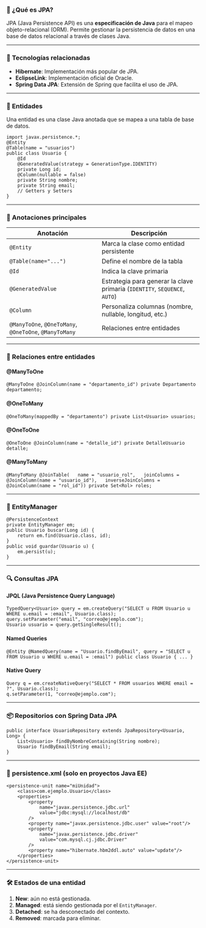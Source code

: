 ### 📘 ¿Qué es JPA?

JPA (Java Persistence API) es una **especificación de Java** para el mapeo objeto-relacional (ORM). Permite gestionar la persistencia de datos en una base de datos relacional a través de clases Java.

---

### 🔧 Tecnologías relacionadas

- **Hibernate**: Implementación más popular de JPA.
- **EclipseLink**: Implementación oficial de Oracle.
- **Spring Data JPA**: Extensión de Spring que facilita el uso de JPA.

---

### 🧱 Entidades

Una entidad es una clase Java anotada que se mapea a una tabla de base de datos.

````
import javax.persistence.*;  
@Entity 
@Table(name = "usuarios") 
public class Usuario {     
	@Id     
	@GeneratedValue(strategy = GenerationType.IDENTITY)     
	private Long id;      
	@Column(nullable = false)     
	private String nombre;      
	private String email;      
	// Getters y Setters 
}
````
---

### 🔑 Anotaciones principales

|Anotación|Descripción|
|---|---|
|`@Entity`|Marca la clase como entidad persistente|
|`@Table(name="...")`|Define el nombre de la tabla|
|`@Id`|Indica la clave primaria|
|`@GeneratedValue`|Estrategia para generar la clave primaria (`IDENTITY`, `SEQUENCE`, `AUTO`)|
|`@Column`|Personaliza columnas (nombre, nullable, longitud, etc.)|
|`@ManyToOne`, `@OneToMany`, `@OneToOne`, `@ManyToMany`|Relaciones entre entidades|

---

### 🔄 Relaciones entre entidades

#### @ManyToOne

`@ManyToOne @JoinColumn(name = "departamento_id") private Departamento departamento;`

#### @OneToMany

`@OneToMany(mappedBy = "departamento") private List<Usuario> usuarios;`

#### @OneToOne

`@OneToOne @JoinColumn(name = "detalle_id") private DetalleUsuario detalle;`

#### @ManyToMany

`@ManyToMany @JoinTable(   name = "usuario_rol",   joinColumns = @JoinColumn(name = "usuario_id"),   inverseJoinColumns = @JoinColumn(name = "rol_id")) private Set<Rol> roles;`

---

### 💾 EntityManager
````
@PersistenceContext 
private EntityManager em;  
public Usuario buscar(Long id) {     
	return em.find(Usuario.class, id); 
}  
public void guardar(Usuario u) {     
	em.persist(u); 
}
````
---

### 🔍 Consultas JPA

#### JPQL (Java Persistence Query Language)
````
TypedQuery<Usuario> query = em.createQuery("SELECT u FROM Usuario u WHERE u.email = :email", Usuario.class); 
query.setParameter("email", "correo@ejemplo.com"); 
Usuario usuario = query.getSingleResult();
````
#### Named Queries

`@Entity @NamedQuery(name = "Usuario.findByEmail", query = "SELECT u FROM Usuario u WHERE u.email = :email") public class Usuario { ... }`

#### Native Query
````
Query q = em.createNativeQuery("SELECT * FROM usuarios WHERE email = ?", Usuario.class); 
q.setParameter(1, "correo@ejemplo.com");
````
---

### 📦 Repositorios con Spring Data JPA
````
public interface UsuarioRepository extends JpaRepository<Usuario, Long> {     
	List<Usuario> findByNombreContaining(String nombre);     
	Usuario findByEmail(String email); 
}
````
---

### 📁 persistence.xml (solo en proyectos Java EE)
````
<persistence-unit name="miUnidad">     
	<class>com.ejemplo.Usuario</class>     
	<properties>         
		<property 
			name="javax.persistence.jdbc.url" 
			value="jdbc:mysql://localhost/db"
		/>         
		<property name="javax.persistence.jdbc.user" value="root"/>         
		<property 
			name="javax.persistence.jdbc.driver" 
			value="com.mysql.cj.jdbc.Driver"
		/>         
		<property name="hibernate.hbm2ddl.auto" value="update"/>     
	</properties> 
</persistence-unit>
````
---

### 🛠 Estados de una entidad

1. **New**: aún no está gestionada.
2. **Managed**: está siendo gestionada por el `EntityManager`.
3. **Detached**: se ha desconectado del contexto.
4. **Removed**: marcada para eliminar.
